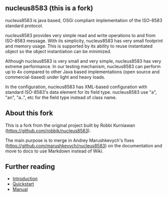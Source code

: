 ## nucleus8583 (this is a fork)

nucleus8583 is java based, OSGi compliant implementation of the ISO-8583 standard protocol.

nucleus8583 provides very simple read and write operations to and from ISO-8583 message. With its simplicity, nucleus8583 has very small footprint and memory usage. This is supported by its ability to reuse instantiated object so the object instantiation can be minimized.

Although nucleus8583 is very small and very simple, nucleus8583 has very extreme performance. In our testing mechanism, nucleus8583 can perform up to 4x compared to other Java based implementations (open source and commercial-based) under light and heavy loads.

In the configuration, nucleus8583 has XML-based configuration with standard ISO-8583's data element for its field type. nucleus8583 use "a", "an", "a..", etc for the field type instead of class name.



## About this fork

This is a fork from the original project built by Robbi Kurniawan (https://github.com/robbik/nucleus8583). 

The main purpose is to merge in Andrey Marushkevych's fixes (https://github.com/marushkevych/nucleus8583) on the documentation 
and move to docs to use Markdown instead of Wiki.



## Further reading

 - [Introduction](wiki/Introduction.md)
 - [Quickstart](wiki/Quickstart.md)
 - [Manual](wiki/Manual.md)

